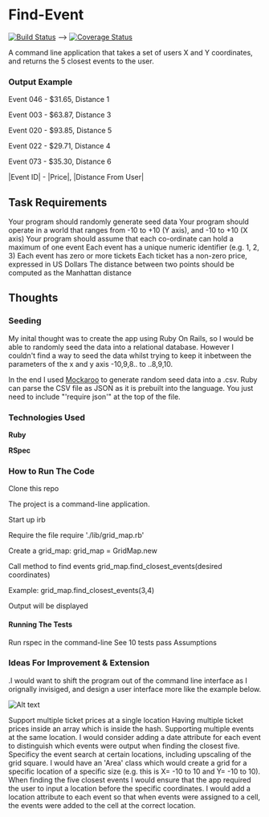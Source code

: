# Find-Event
[![Build Status](https://travis-ci.org/Holden4/find-event.png)](https://travis-ci.org/Holden4/find-event) -->
[![Coverage Status](https://coveralls.io/repos/github/Holden4/find-event/badge.svg?branch=master)](https://coveralls.io/github/Holden4/find-event?branch=master)

A command line application that takes a set of users X and Y coordinates, and returns the 5 closest events to the user.

### Output Example
Event 046 -  $31.65, Distance 1

Event 003 -  $63.87, Distance 3

Event 020 -  $93.85, Distance 5

Event 022 -  $29.71, Distance 4

Event 073 -  $35.30, Distance 6

|Event ID| - |Price|, |Distance From User|

## Task Requirements

Your program should randomly generate seed data
Your program should operate in a world that ranges from -10 to +10 (Y axis), and -10 to +10 (X axis)
Your program should assume that each co-ordinate can hold a maximum of one event
Each event has a unique numeric identifier (e.g. 1, 2, 3)
Each event has zero or more tickets
Each ticket has a non-zero price, expressed in US Dollars
The distance between two points should be computed as the Manhattan distance

## Thoughts

### Seeding
My inital thought was to create the app using Ruby On Rails, so I would be able to randomly seed the data into a relational database. However I couldn't find a way to seed the data whilst trying to keep it inbetween the parameters of the x and y axis -10,9,8.. to ..8,9,10.

In the end I used [Mockaroo](https://www.mockaroo.com/) to generate random seed data into a .csv.
Ruby can parse the CSV file as JSON as it is prebuilt into the language. You just need to include "'require json'" at the top of the file.

### Technologies Used

**Ruby**

**RSpec**

### How to Run The Code

Clone this repo

The project is a command-line application.

Start up irb

Require the file require './lib/grid_map.rb'

Create a grid_map: grid_map = GridMap.new

Call method to find events grid_map.find_closest_events(desired coordinates)

Example: grid_map.find_closest_events(3,4)

Output will be displayed

#### Running The Tests

Run rspec in the command-line
See 10 tests pass
Assumptions

### Ideas For Improvement & Extension

.I would want to shift the program out of the command line interface as I orignally invisiged, and design a user interface more like the example below.

![Alt text](http://imgur.com/gklWkJj)

Support multiple ticket prices at a single location
Having multiple ticket prices inside an array which is inside the hash.
Supporting multiple events at the same location.
I would consider adding a date attribute for each event to distinguish which events were output when finding the closest five.
Specificy the event search at certain locations, including upscaling of the grid square.
I would have an 'Area' class which would create a grid for a specific location of a specific size (e.g. this is X= -10 to 10 and Y= -10 to 10).
When finding the five closest events I would ensure that the app required the user to input a location before the specific coordinates.
I would add a location attribute to each event so that when events were assigned to a cell, the events were added to the cell at the correct location.
